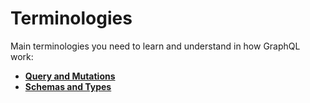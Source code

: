 # Terminologies

Main terminologies you need to learn and understand in how GraphQL work:

* **[Query and Mutations](query_mutations.md)**
* **[Schemas and Types](schemas_types.md)**